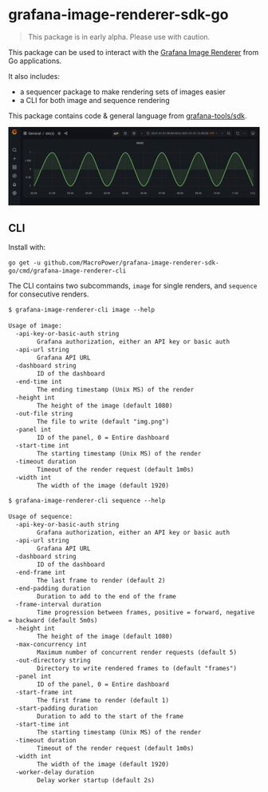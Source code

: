 # grafana-image-renderer-sdk-go

> This package is in early alpha. Please use with caution.

This package can be used to interact with the [Grafana Image Renderer](https://github.com/grafana/grafana-image-renderer) from Go applications.

It also includes:

- a sequencer package to make rendering sets of images easier
- a CLI for both image and sequence rendering

This package contains code & general language from [grafana-tools/sdk](https://github.com/grafana-tools/sdk).

<a href="#"><img src="docs/img/banner.gif"></a>

## CLI

Install with:

```text
go get -u github.com/MacroPower/grafana-image-renderer-sdk-go/cmd/grafana-image-renderer-cli
```

The CLI contains two subcommands, `image` for single renders, and `sequence` for consecutive renders.

```text
$ grafana-image-renderer-cli image --help

Usage of image:
  -api-key-or-basic-auth string
        Grafana authorization, either an API key or basic auth
  -api-url string
        Grafana API URL
  -dashboard string
        ID of the dashboard
  -end-time int
        The ending timestamp (Unix MS) of the render
  -height int
        The height of the image (default 1080)
  -out-file string
        The file to write (default "img.png")
  -panel int
        ID of the panel, 0 = Entire dashboard
  -start-time int
        The starting timestamp (Unix MS) of the render
  -timeout duration
        Timeout of the render request (default 1m0s)
  -width int
        The width of the image (default 1920)
```

```text
$ grafana-image-renderer-cli sequence --help

Usage of sequence:
  -api-key-or-basic-auth string
        Grafana authorization, either an API key or basic auth
  -api-url string
        Grafana API URL
  -dashboard string
        ID of the dashboard
  -end-frame int
        The last frame to render (default 2)
  -end-padding duration
        Duration to add to the end of the frame
  -frame-interval duration
        Time progression between frames, positive = forward, negative = backward (default 5m0s)
  -height int
        The height of the image (default 1080)
  -max-concurrency int
        Maximum number of concurrent render requests (default 5)
  -out-directory string
        Directory to write rendered frames to (default "frames")
  -panel int
        ID of the panel, 0 = Entire dashboard
  -start-frame int
        The first frame to render (default 1)
  -start-padding duration
        Duration to add to the start of the frame
  -start-time int
        The starting timestamp (Unix MS) of the render
  -timeout duration
        Timeout of the render request (default 1m0s)
  -width int
        The width of the image (default 1920)
  -worker-delay duration
        Delay worker startup (default 2s)
```
